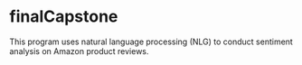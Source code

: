 # finalCapstone
This program uses natural language processing (NLG) to conduct sentiment analysis on Amazon product reviews.
